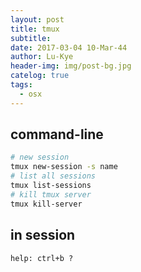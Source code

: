 ```yaml
---
layout: post
title: tmux
subtitle: 
date: 2017-03-04 10-Mar-44
author: Lu-Kye
header-img: img/post-bg.jpg
catelog: true
tags: 
  - osx
---
```

## command-line
```bash
# new session
tmux new-session -s name
# list all sessions
tmux list-sessions
# kill tmux server
tmux kill-server
```

## in session
```
help: ctrl+b ?
```

